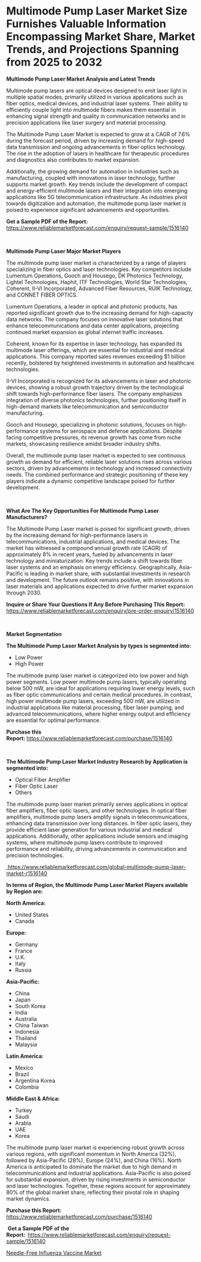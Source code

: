 <p><h1>Multimode Pump Laser Market Size Furnishes Valuable Information Encompassing Market Share, Market Trends, and Projections Spanning from 2025 to 2032</h1></p><p><strong>Multimode Pump Laser Market Analysis and Latest Trends</strong></p>
<p><p>Multimode pump lasers are optical devices designed to emit laser light in multiple spatial modes, primarily utilized in various applications such as fiber optics, medical devices, and industrial laser systems. Their ability to efficiently couple light into multimode fibers makes them essential in enhancing signal strength and quality in communication networks and in precision applications like laser surgery and material processing.</p><p>The Multimode Pump Laser Market is expected to grow at a CAGR of 7.6% during the forecast period, driven by increasing demand for high-speed data transmission and ongoing advancements in fiber optics technology. The rise in the adoption of lasers in healthcare for therapeutic procedures and diagnostics also contributes to market expansion. </p><p>Additionally, the growing demand for automation in industries such as manufacturing, coupled with innovations in laser technology, further supports market growth. Key trends include the development of compact and energy-efficient multimode lasers and their integration into emerging applications like 5G telecommunication infrastructure. As industries pivot towards digitization and automation, the multimode pump laser market is poised to experience significant advancements and opportunities.</p></p>
<p><strong>Get a Sample PDF of the Report:&nbsp;</strong> <a href="https://www.reliablemarketforecast.com/enquiry/request-sample/1516140?utm_campaign=2288&utm_medium=2&utm_source=Github&utm_content=ia&utm_term=29032025&utm_id=multimode-pump-laser">https://www.reliablemarketforecast.com/enquiry/request-sample/1516140</a></p>
<p>&nbsp;</p>
<p><strong>Multimode Pump Laser Major Market Players</strong></p>
<p><p>The multimode pump laser market is characterized by a range of players specializing in fiber optics and laser technologies. Key competitors include Lumentum Operations, Gooch and Housego, DK Photonics Technology, Lightel Technologies, Haphit, ITF Technologies, World Star Technologies, Coherent, II-VI Incorporated, Advanced Fiber Resources, RUIK Technology, and CONNET FIBER OPTICS.</p><p>Lumentum Operations, a leader in optical and photonic products, has reported significant growth due to the increasing demand for high-capacity data networks. The company focuses on innovative laser solutions that enhance telecommunications and data center applications, projecting continued market expansion as global internet traffic increases.</p><p>Coherent, known for its expertise in laser technology, has expanded its multimode laser offerings, which are essential for industrial and medical applications. This company reported sales revenues exceeding $1 billion recently, bolstered by heightened investments in automation and healthcare technologies.</p><p>II-VI Incorporated is recognized for its advancements in laser and photonic devices, showing a robust growth trajectory driven by the technological shift towards high-performance fiber lasers. The company emphasizes integration of diverse photonics technologies, further positioning itself in high-demand markets like telecommunication and semiconductor manufacturing.</p><p>Gooch and Housego, specializing in photonic solutions, focuses on high-performance systems for aerospace and defense applications. Despite facing competitive pressures, its revenue growth has come from niche markets, showcasing resilience amidst broader industry shifts.</p><p>Overall, the multimode pump laser market is expected to see continuous growth as demand for efficient, reliable laser solutions rises across various sectors, driven by advancements in technology and increased connectivity needs. The combined performance and strategic positioning of these key players indicate a dynamic competitive landscape poised for further development.</p></p>
<p>&nbsp;</p>
<p><strong>What Are The Key Opportunities For Multimode Pump Laser Manufacturers?</strong></p>
<p><p>The Multimode Pump Laser market is poised for significant growth, driven by the increasing demand for high-performance lasers in telecommunications, industrial applications, and medical devices. The market has witnessed a compound annual growth rate (CAGR) of approximately 8% in recent years, fueled by advancements in laser technology and miniaturization. Key trends include a shift towards fiber laser systems and an emphasis on energy efficiency. Geographically, Asia-Pacific is leading in market share, with substantial investments in research and development. The future outlook remains positive, with innovations in laser materials and applications expected to drive further market expansion through 2030.</p></p>
<p><strong>Inquire or Share Your Questions If Any Before Purchasing This Report:</strong> <a href="https://www.reliablemarketforecast.com/enquiry/pre-order-enquiry/1516140?utm_campaign=2288&utm_medium=2&utm_source=Github&utm_content=ia&utm_term=29032025&utm_id=multimode-pump-laser">https://www.reliablemarketforecast.com/enquiry/pre-order-enquiry/1516140</a></p>
<p>&nbsp;</p>
<p><strong>Market Segmentation</strong></p>
<p><strong>The Multimode Pump Laser Market Analysis by types is segmented into:</strong></p>
<p><ul><li>Low Power</li><li>High Power</li></ul></p>
<p><p>The multimode pump laser market is categorized into low power and high power segments. Low power multimode pump lasers, typically operating below 500 mW, are ideal for applications requiring lower energy levels, such as fiber optic communications and certain medical procedures. In contrast, high power multimode pump lasers, exceeding 500 mW, are utilized in industrial applications like material processing, fiber laser pumping, and advanced telecommunications, where higher energy output and efficiency are essential for optimal performance.</p></p>
<p><strong>Purchase this Report:&nbsp;</strong><a href="https://www.reliablemarketforecast.com/purchase/1516140?utm_campaign=2288&utm_medium=2&utm_source=Github&utm_content=ia&utm_term=29032025&utm_id=multimode-pump-laser">https://www.reliablemarketforecast.com/purchase/1516140</a></p>
<p>&nbsp;</p>
<p><strong>The Multimode Pump Laser Market Industry Research by Application is segmented into:</strong></p>
<p><ul><li>Optical Fiber Amplifier</li><li>Fiber Optic Laser</li><li>Others</li></ul></p>
<p><p>The multimode pump laser market primarily serves applications in optical fiber amplifiers, fiber optic lasers, and other technologies. In optical fiber amplifiers, multimode pump lasers amplify signals in telecommunications, enhancing data transmission over long distances. In fiber optic lasers, they provide efficient laser generation for various industrial and medical applications. Additionally, other applications include sensors and imaging systems, where multimode pump lasers contribute to improved performance and reliability, driving advancements in communication and precision technologies.</p></p>
<p><a href="https://www.reliablemarketforecast.com/global-multimode-pump-laser-market-r1516140?utm_campaign=2288&utm_medium=2&utm_source=Github&utm_content=ia&utm_term=29032025&utm_id=multimode-pump-laser">&nbsp;https://www.reliablemarketforecast.com/global-multimode-pump-laser-market-r1516140</a></p>
<p><strong>In terms of Region, the Multimode Pump Laser Market Players available by Region are:</strong></p>
<p>
    <p> <strong> North America: </strong>
        <ul>
            <li>United States</li>
            <li>Canada</li>
        </ul>
        </p> 
    <p> <strong> Europe: </strong>
        <ul>
            <li>Germany</li>
            <li>France</li>
            <li>U.K.</li>
            <li>Italy</li>
            <li>Russia</li>
        </ul>
        </p> 
    <p> <strong> Asia-Pacific: </strong>
        <ul>
            <li>China</li>
            <li>Japan</li>
            <li>South Korea</li>
            <li>India</li>
            <li>Australia</li>
            <li>China Taiwan</li>
            <li>Indonesia</li>
            <li>Thailand</li>
            <li>Malaysia</li>
        </ul>
        </p> 
    <p> <strong> Latin America: </strong>
        <ul>
            <li>Mexico</li>
            <li>Brazil</li>
            <li>Argentina Korea</li>
            <li>Colombia</li>
        </ul>
        </p> 
    <p> <strong> Middle East & Africa: </strong>
        <ul>
            <li>Turkey</li>
            <li>Saudi</li>
            <li>Arabia</li>
            <li>UAE</li>
            <li>Korea</li>
        </ul>
    </p>
    </p>
<p><p>The multimode pump laser market is experiencing robust growth across various regions, with significant momentum in North America (32%), followed by Asia-Pacific (28%), Europe (24%), and China (16%). North America is anticipated to dominate the market due to high demand in telecommunications and industrial applications. Asia-Pacific is also poised for substantial expansion, driven by rising investments in semiconductor and laser technologies. Together, these regions account for approximately 80% of the global market share, reflecting their pivotal role in shaping market dynamics.</p></p>
<p><strong>Purchase this Report: </strong><a href="https://www.reliablemarketforecast.com/purchase/1516140?utm_campaign=2288&utm_medium=2&utm_source=Github&utm_content=ia&utm_term=29032025&utm_id=multimode-pump-laser">https://www.reliablemarketforecast.com/purchase/1516140</a></p>
<p>&nbsp;<strong>Get a Sample PDF of the Report:&nbsp;&nbsp;</strong><a href="https://www.reliablemarketforecast.com/enquiry/request-sample/1516140?utm_campaign=2288&utm_medium=2&utm_source=Github&utm_content=ia&utm_term=29032025&utm_id=multimode-pump-laser">https://www.reliablemarketforecast.com/enquiry/request-sample/1516140</a></p>
<p><strong></strong></p>
<p><p><a href="https://github.com/suleimannichelle7/Market-Research-Report-List-1/blob/main/needle-free-influenza-vaccine-market.md?utm_campaign=2288&utm_medium=2&utm_source=Github&utm_content=ia&utm_term=29032025&utm_id=multimode-pump-laser">Needle-Free Influenza Vaccine Market</a></p></p>